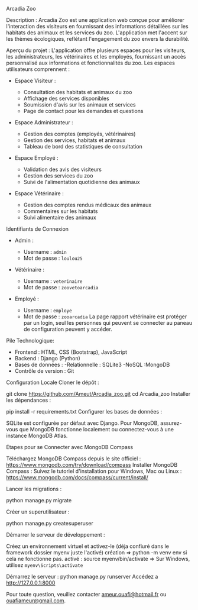 Arcadia Zoo

Description :
Arcadia Zoo est une application web conçue pour améliorer l'interaction des visiteurs en fournissant des informations détaillées sur les habitats des animaux et les services du zoo. L'application met l'accent sur les thèmes écologiques, reflétant l'engagement du zoo envers la durabilité.

Aperçu du projet :
L'application offre plusieurs espaces pour les visiteurs, les administrateurs, les vétérinaires et les employés, fournissant un accès personnalisé aux informations et fonctionnalités du zoo. Les espaces utilisateurs comprennent :

- Espace Visiteur :

  - Consultation des habitats et animaux du zoo
  - Affichage des services disponibles
  - Soumission d'avis sur les animaux et services
  - Page de contact pour les demandes et questions

- Espace Administrateur :

  - Gestion des comptes (employés, vétérinaires)
  - Gestion des services, habitats et animaux
  - Tableau de bord des statistiques de consultation

- Espace Employé :

  - Validation des avis des visiteurs
  - Gestion des services du zoo
  - Suivi de l'alimentation quotidienne des animaux

- Espace Vétérinaire :
  - Gestion des comptes rendus médicaux des animaux
  - Commentaires sur les habitats
  - Suivi alimentaire des animaux

Identifiants de Connexion

- Admin :

  - Username : `admin`
  - Mot de passe : `loulou25`

- Vétérinaire :

  - Username : `veterinaire`
  - Mot de passe : `zoovetoarcadia`

- Employé :
  - Username : `employe`
  - Mot de passe : `zooarcadia`
    La page rapport vétérinaire est protéger par un login, seul
    les personnes qui peuvent se connecter au paneau de configuration peuvent y accéder.

Pile Technologique:

- Frontend : HTML, CSS (Bootstrap), JavaScript
- Backend : Django (Python)
- Bases de données :
  -Relationnelle : SQLite3
  -NoSQL :MongoDB
- Contrôle de version : Git

Configuration Locale
Cloner le dépôt :

git clone https://github.com/Ameut/Arcadia_zoo.git
cd Arcadia_zoo
Installer les dépendances :

pip install -r requirements.txt
Configurer les bases de données :

SQLite est configurée par défaut avec Django.
Pour MongoDB, assurez-vous que MongoDB fonctionne localement ou connectez-vous à une instance MongoDB Atlas.

Étapes pour se Connecter avec MongoDB Compass

Téléchargez MongoDB Compass depuis le site officiel :
https://www.mongodb.com/try/download/compass
Installer MongoDB Compass :
Suivez le tutoriel d'installation pour Windows, Mac ou Linux :
https://www.mongodb.com/docs/compass/current/install/

Lancer les migrations :

python manage.py migrate

Créer un superutilisateur :

python manage.py createsuperuser

Démarrer le serveur de développement :

Créez un environnement virtuel et activez-le
(déja confiuré dans le framework dossier myenv juste l'activé)
création => python -m venv env si cela ne fonctionne pas.
activé : source myenv/bin/activate => Sur Windows, utilisez `myenv\Scripts\activate`

Démarrez le serveur :
python manage.py runserver
Accédez a http://127.0.0.1:8000

Pour toute question, veuillez contacter ameur.ouafi@hotmail.fr ou ouafiameur@gmail.com.
